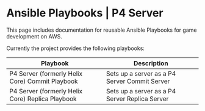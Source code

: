 # Ansible Playbooks | P4 Server

This page includes documentation for reusable Ansible Playbooks for game development on AWS.

Currently the project provides the following playbooks:


| Playbook | Description |
|----------|-------------|
| P4 Server (formerly Helix Core) Commit Playbook | Sets up a server as a P4 Server Commit Server
| P4 Server (formerly Helix Core) Replica Playbook | Sets up a server as a P4 Server Replica Server
